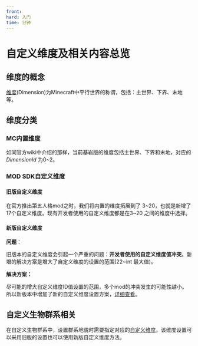 ```yaml
---
front:
hard: 入门
time: 分钟
---
```


# 自定义维度及相关内容总览

## 维度的概念

[维度](https://zh.minecraft.wiki/w/维度)(Dimension)为Minecraft中平行世界的称谓，包括：主世界、下界、末地等。



## 维度分类

### MC内置维度

如同官方wiki中介绍的那样，当前基岩版的维度包括主世界、下界和末地，对应的 *DimensionId* 为0~2。

### MOD SDK自定义维度

#### 旧版自定义维度

在官方推出第五人格mod之时，我们将内置的维度拓展到了 3~20，也就是新增了17个自定义维度。现有开发者使用的自定义维度都是在3~20 之间的维度中选择。

#### 新版自定义维度

**问题**：

旧版本的自定义维度会引起一个严重的问题：**开发者使用的自定义维度值冲突**。新增的解决方案是增大了自定义维度的设置的范围[22~int 最大值)。

**解决方案：**

尽可能的增大自定义维度ID值设置的范围，多个mod的冲突发生的可能性越小。所以新版本中增加了新的自定义维度设置方案，[详细查看](./1-自定义维度.md#jump_to_custom_dimension)。



## 自定义生物群系相关

在自定义生物群系中，设置群系地貌时需要指定对应的[自定义维度](./2-群系地貌.md#jump_to_terrant)。该维度设置可以采用旧版的设置也可以使用新版自定义维度方法。







